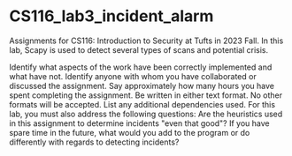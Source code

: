 # CS116_lab3_incident_alarm
Assignments for CS116: Introduction to Security at Tufts in 2023 Fall. In this lab, Scapy is used to detect several types of scans and potential crisis.

<!-- requirements -->
Identify what aspects of the work have been correctly implemented and what have not.
Identify anyone with whom you have collaborated or discussed the assignment.
Say approximately how many hours you have spent completing the assignment.
Be written in either text format. No other formats will be accepted.
List any additional dependencies used.
For this lab, you must also address the following questions:
Are the heuristics used in this assignment to determine incidents "even that good"?
If you have spare time in the future, what would you add to the program or do differently with regards to detecting incidents?